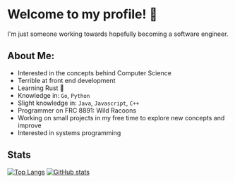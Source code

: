 # Welcome to my profile! 👋

I'm just someone working towards hopefully becoming a software engineer.

## About Me:<br/>
- Interested in the concepts behind Computer Science
- Terrible at front end development
- Learning Rust 🦀
- Knowledge in: `Go`, `Python`
- Slight knowledge in: `Java`, `Javascript`, `C++`
- Programmer on FRC 8891: Wild Racoons
- Working on small projects in my free time to explore new concepts and improve
- Interested in systems programming

## Stats
[![Top Langs](https://github-readme-stats.vercel.app/api/top-langs/?username=commonkestrel&theme=dracula)](https://github.com/anuraghazra/github-readme-stats)
[![GitHub stats](https://github-readme-stats.vercel.app/api?username=commonkestrel&show_icons=true&theme=dracula)](https://github.com/anuraghazra/github-readme-stats)
